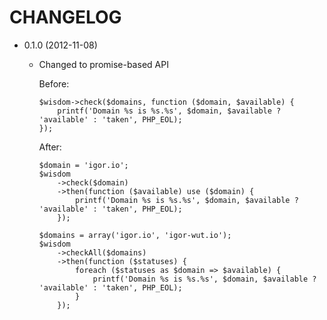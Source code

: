 CHANGELOG
=========

* 0.1.0 (2012-11-08)

  * Changed to promise-based API

    Before:

        $wisdom->check($domains, function ($domain, $available) {
            printf('Domain %s is %s.%s', $domain, $available ? 'available' : 'taken', PHP_EOL);
        });

    After:

        $domain = 'igor.io';
        $wisdom
            ->check($domain)
            ->then(function ($available) use ($domain) {
                printf('Domain %s is %s.%s', $domain, $available ? 'available' : 'taken', PHP_EOL);
            });

        $domains = array('igor.io', 'igor-wut.io');
        $wisdom
            ->checkAll($domains)
            ->then(function ($statuses) {
                foreach ($statuses as $domain => $available) {
                    printf('Domain %s is %s.%s', $domain, $available ? 'available' : 'taken', PHP_EOL);
                }
            });
